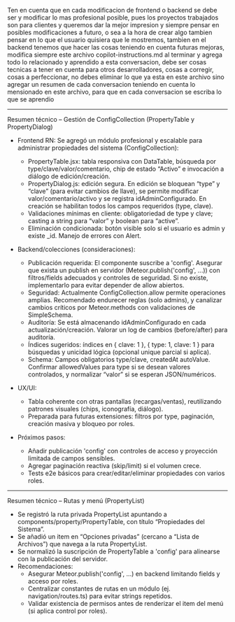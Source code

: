 Ten en cuenta que en cada modificacion de frontend o backend se debe ser y modificar lo mas profesional posible, pues los proyectos trabajados son para clientes y queremos dar la mejor impresion y siempre pensar en posibles modificaciones a futuro, o sea a la hora de crear algo tambien pensar en lo que el usuario quisiera que le mostremos, tambien en el backend tenemos que hacer las cosas teniendo en cuenta futuras mejoras, modifica siempre este archivo copilot-instructions.md al terminar y agrega todo lo relacionado y aprendido a esta conversacion, debe ser cosas tecnicas a tener en cuenta para otros desarrolladores, cosas a corregir, cosas a perfeccionar, no debes eliminar lo que ya esta en este archivo sino agregar un resumen de cada conversacion teniendo en cuenta lo mensionado en este archivo, para que en cada conversacion se escriba lo que se aprendio

---

Resumen técnico – Gestión de ConfigCollection (PropertyTable y PropertyDialog)
- Frontend RN: Se agregó un módulo profesional y escalable para administrar propiedades del sistema (ConfigCollection):
  - PropertyTable.jsx: tabla responsiva con DataTable, búsqueda por type/clave/valor/comentario, chip de estado “Activo” e invocación a diálogo de edición/creación.
  - PropertyDialog.js: edición segura. En edición se bloquean “type” y “clave” (para evitar cambios de llave), se permite modificar valor/comentario/activo y se registra idAdminConfigurado. En creación se habilitan todos los campos requeridos (type, clave).
  - Validaciones mínimas en cliente: obligatoriedad de type y clave; casting a string para “valor” y boolean para “active”.
  - Eliminación condicionada: botón visible solo si el usuario es admin y existe _id. Manejo de errores con Alert.

- Backend/colecciones (consideraciones):
  - Publicación requerida: El componente suscribe a 'config'. Asegurar que exista un publish en servidor (Meteor.publish('config', ...)) con filtros/fields adecuados y controles de seguridad. Si no existe, implementarlo para evitar depender de allow abiertos.
  - Seguridad: Actualmente ConfigCollection.allow permite operaciones amplias. Recomendado endurecer reglas (solo admins), y canalizar cambios críticos por Meteor.methods con validaciones de SimpleSchema.
  - Auditoría: Se está almacenando idAdminConfigurado en cada actualización/creación. Valorar un log de cambios (before/after) para auditoría.
  - Índices sugeridos: índices en { clave: 1 }, { type: 1, clave: 1 } para búsquedas y unicidad lógica (opcional unique parcial si aplica).
  - Schema: Campos obligatorios type/clave, createdAt autoValue. Confirmar allowedValues para type si se desean valores controlados, y normalizar “valor” si se esperan JSON/numéricos.

- UX/UI:
  - Tabla coherente con otras pantallas (recargas/ventas), reutilizando patrones visuales (chips, iconografía, diálogo).
  - Preparada para futuras extensiones: filtros por type, paginación, creación masiva y bloqueo por roles.

- Próximos pasos:
  - Añadir publicación 'config' con controles de acceso y proyección limitada de campos sensibles.
  - Agregar paginación reactiva (skip/limit) si el volumen crece.
  - Tests e2e básicos para crear/editar/eliminar propiedades con varios roles.

---

Resumen técnico – Rutas y menú (PropertyList)
- Se registró la ruta privada PropertyList apuntando a components/property/PropertyTable, con título “Propiedades del Sistema”.
- Se añadió un item en “Opciones privadas” (cercano a “Lista de Archivos”) que navega a la ruta PropertyList.
- Se normalizó la suscripción de PropertyTable a 'config' para alinearse con la publicación del servidor.
- Recomendaciones:
  - Asegurar Meteor.publish('config', ...) en backend limitando fields y acceso por roles.
  - Centralizar constantes de rutas en un módulo (ej. navigation/routes.ts) para evitar strings repetidos.
  - Validar existencia de permisos antes de renderizar el item del menú (si aplica control por roles).
